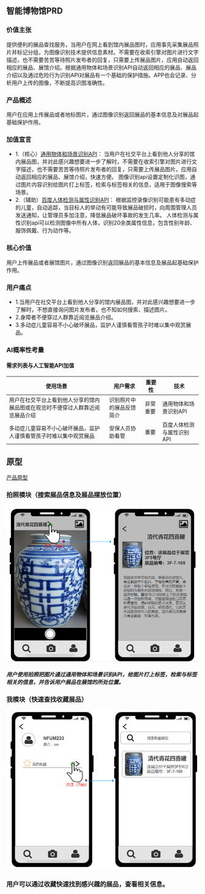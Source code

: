 ## 智能博物馆PRD
### 价值主张
提供便利的展品查找服务，当用户在网上看到馆内展品图时，应用事先采集展品照片并标记分组，为图像识别技术提供信息素材。不需要在收索引擎对图片进行文字描述，也不需要苦苦等待照片发布者的回复，只需要上传展品图片，应用自动返回相应的展品、展馆介绍。根据通用物体和场景识别API自动返回相应的展品、展品介绍以及通过危险行为识别API对展品有一个基础的保护措施。APP也会记录、分析用户上传的图像，不断提高识图准确性。
### 产品概述
用户在应用上传展品或者地标图片，通过图像识别返回展品的基本信息及对展品起基础保护作用。
### 加值宣言
- 1.（核心）[通用物体和场景识别API](https://ai.baidu.com/tech/imagerecognition/general)： 当用户在社交平台上看到他人分享的馆内展品图，并对此感兴趣想要进一步了解时，不需要在收索引擎对图片进行文字描述，也不需要苦苦等待照片发布者的回复，只需要上传展品图片，应用自动返回相应的展品、展馆介绍，快速方便。 图像识别api设置定制化识图，通过图片内容识别给图片打上标签，检索与标签相关的信息，适用于图像搜索等场景。
- 2.（辅助）[百度人体检测与属性识别API](https://ai.baidu.com/tech/body/attr)： 根据监控录像识别可能患有多动症的儿童，自动追踪，当目标人的举动有可能导致展品破损时，向周围管理人员发送通知，让管理员多加注意，降低展品破坏事故的发生几率。 人体检测与属性识别api可以检测图像中所有人体，识别20余类属性信息，包含性别年龄、服饰佩戴、行为动作等。
### 核心价值
用户上传展品或者展馆图片，通过图像识别返回展品的基本信息及展品起基础保护作用。
### 用户痛点
- 1.当用户在社交平台上看到他人分享的馆内展品图，并对此感兴趣想要进一步了解时，不想直接询问图片发布者，也不知如何搜索、描述图片。
- 2.身障者不便穿过人群靠近阅览展品介绍。
- 3.多动症儿童容易不小心破坏展品，监护人谨慎看管孩子时难以集中观赏展品。
### AI概率性考量
#### 需求列表与人工智能API加值
| 使用场景 | 用户需求 | 重要性 | 技术
| ------ | ------ | ------ | ------ |
| 用户在社交平台上看到他人分享的馆内展品图或在观览时不便穿过人群靠近阅览展品介绍| 识别照片中的展品反馈简介 | 非常重要 | 通用物体和场景识别API
| 多动症儿童容易不小心破坏展品，监护人谨慎看管孩子时难以集中观赏展品 | 安保人员协助看管 | 重要 | 百度人体检测与属性识别API
## 原型
[产品原型](http://nfunm022.gitee.io/museum_app)
### 拍照模块（搜索展品信息及展品摆放位置）
![image](https://github.com/Huhu-Estelle/museum/blob/master/%E6%8B%8D%E7%85%A7.png)
##### 用户使用拍照把图片通过通用物体和场景识别API，给图片打上标签，检索与标签相关的信息，并告诉用户展品在展馆的所处位置。
### 我模块（快速查找收藏展品）
![image](https://github.com/Huhu-Estelle/museum/blob/master/%E6%88%91%E7%9A%84.png)
### 用户可以通过收藏快速找到感兴趣的展品，查看相关信息。
